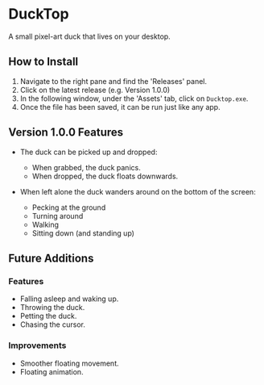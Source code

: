 # DuckTop

A small pixel-art duck that lives on your desktop.

## How to Install

1) Navigate to the right pane and find the 'Releases' panel.
2) Click on the latest release (e.g. Version 1.0.0)
3) In the following window, under the 'Assets' tab, click on `Ducktop.exe`.
4) Once the file has been saved, it can be run just like any app.

## Version 1.0.0 Features

- The duck can be picked up and dropped:
    - When grabbed, the duck panics.
    - When dropped, the duck floats downwards.

- When left alone the duck wanders around on the bottom of the screen:
    - Pecking at the ground
    - Turning around 
    - Walking
    - Sitting down (and standing up)

## Future Additions

### Features
- Falling asleep and waking up.
- Throwing the duck.
- Petting the duck.
- Chasing the cursor.

### Improvements
- Smoother floating movement.
- Floating animation.
